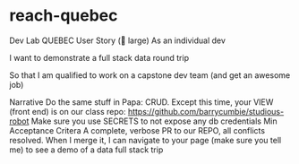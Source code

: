 # reach-quebec
Dev Lab QUEBEC
User Story (👕 large)
As an individual dev

I want to demonstrate a full stack data round trip

So that I am qualified to work on a capstone dev team (and get an awesome job)

Narrative
Do the same stuff in Papa: CRUD.
Except this time, your VIEW (front end) is on our class repo: https://github.com/barrycumbie/studious-robot
Make sure you use SECRETS to not expose any db credentials
Min Acceptance Critera
A complete, verbose PR to our REPO, all conflicts resolved.
When I merge it, I can navigate to your page (make sure you tell me) to see a demo of a data full stack trip
